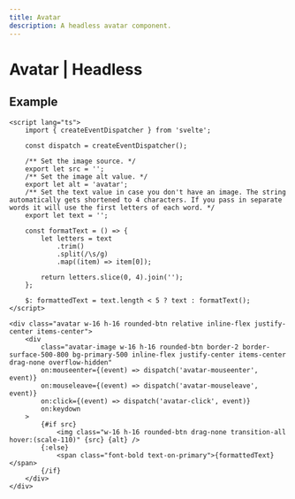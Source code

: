 ```yaml
---
title: Avatar
description: A headless avatar component.
---
```


<script lang="ts">
	import Usage from '../Usage.svelte';
	import Avatar from '$lib/components/avatar/Avatar.svelte';
</script>

# Avatar | Headless

## Example

<Usage>
	<Avatar
		src="/corgi-avatar.jpg"
		rounded="rounded-none"
		badgeBackground="bg-secondary-500"
		border="border-4 border-surface-800 hover:(border-primary-500)"
	/>
</Usage>

```svelte
<script lang="ts">
	import { createEventDispatcher } from 'svelte';

	const dispatch = createEventDispatcher();

	/** Set the image source. */
	export let src = '';
	/** Set the image alt value. */
	export let alt = 'avatar';
	/** Set the text value in case you don't have an image. The string automatically gets shortened to 4 characters. If you pass in separate words it will use the first letters of each word. */
	export let text = '';

	const formatText = () => {
		let letters = text
			.trim()
			.split(/\s/g)
			.map((item) => item[0]);

		return letters.slice(0, 4).join('');
	};

	$: formattedText = text.length < 5 ? text : formatText();
</script>

<div class="avatar w-16 h-16 rounded-btn relative inline-flex justify-center items-center">
	<div
		class="avatar-image w-16 h-16 rounded-btn border-2 border-surface-500-800 bg-primary-500 inline-flex justify-center items-center drag-none overflow-hidden"
		on:mouseenter={(event) => dispatch('avatar-mouseenter', event)}
		on:mouseleave={(event) => dispatch('avatar-mouseleave', event)}
		on:click={(event) => dispatch('avatar-click', event)}
		on:keydown
	>
		{#if src}
			<img class="w-16 h-16 rounded-btn drag-none transition-all hover:(scale-110)" {src} {alt} />
		{:else}
			<span class="font-bold text-on-primary">{formattedText}</span>
		{/if}
	</div>
</div>
```